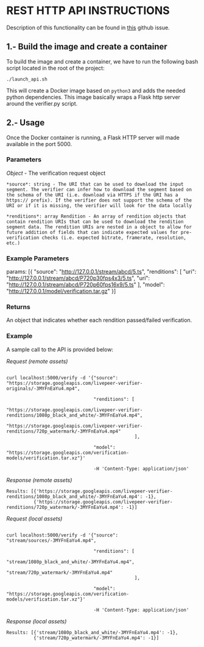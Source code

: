 # REST HTTP API INSTRUCTIONS

Description of this functionality can be found in [this](https://github.com/livepeer/verification-classifier/issues/40) github issue.

## 1.- Build the image and create a container

To build the image and create a container, we have to run the following bash script located in the root of the project:

```
./launch_api.sh
```

This will create a Docker image based on `python3` and adds the needed python dependencies.
This image basically wraps a Flask http server around the verifier.py script.

## 2.- Usage

Once the Docker container is running, a Flask HTTP server will made available in the port 5000.

### Parameters

*Object* - The verification request object

    *source*: string - The URI that can be used to download the input segment. The verifier can infer how to download the segment based on the schema of the URI (i.e. download via HTTPS if the URI has a https:// prefix). If the verifier does not support the schema of the URI or if it is missing, the verifier will look for the data locally

    *renditions*: array Rendition - An array of rendition objects that contain rendition URIs that can be used to download the rendition segment data. The rendition URIs are nested in a object to allow for future addition of fields that can indicate expected values for pre-verification checks (i.e. expected bitrate, framerate, resolution, etc.)

### Example Parameters

params: [{
    "source": "http://127.0.0.1/stream/abcd/5.ts",
    "renditions": [
        "uri": "http://127.0.0.1/stream/abcd/P720p30fps4x3/5.ts",
        "uri": "http://127.0.0.1/stream/abcd/P720p60fps16x9/5.ts"
    ],
    "model": "http://127.0.0.1/model/verification.tar.gz"
}]

### Returns

An object that indicates whether each rendition passed/failed verification.

### Example

A sample call to the API is provided below:

*Request (remote assets)*
```

curl localhost:5000/verify -d '{"source": "https://storage.googleapis.com/livepeer-verifier-originals/-3MYFnEaYu4.mp4", 

                                "renditions": [
                                                "https://storage.googleapis.com/livepeer-verifier-renditions/1080p_black_and_white/-3MYFnEaYu4.mp4", 
                                                "https://storage.googleapis.com/livepeer-verifier-renditions/720p_watermark/-3MYFnEaYu4.mp4"
                                               ], 

                                "model": "https://storage.googleapis.com/verification-models/verification.tar.xz"}' 

                                -H 'Content-Type: application/json'
```
*Response (remote assets)*
```
Results: [{'https://storage.googleapis.com/livepeer-verifier-renditions/1080p_black_and_white/-3MYFnEaYu4.mp4': -1}, 
          {'https://storage.googleapis.com/livepeer-verifier-renditions/720p_watermark/-3MYFnEaYu4.mp4': -1}]
```

*Request (local assets)*
```

curl localhost:5000/verify -d '{"source": "stream/sources/-3MYFnEaYu4.mp4", 

                                "renditions": [
                                                "stream/1080p_black_and_white/-3MYFnEaYu4.mp4", 
                                                "stream/720p_watermark/-3MYFnEaYu4.mp4"
                                               ], 

                                "model": "https://storage.googleapis.com/verification-models/verification.tar.xz"}' 

                                -H 'Content-Type: application/json'
```
*Response (local assets)*
```
Results: [{'stream/1080p_black_and_white/-3MYFnEaYu4.mp4': -1}, 
          {'stream/720p_watermark/-3MYFnEaYu4.mp4': -1}]
```